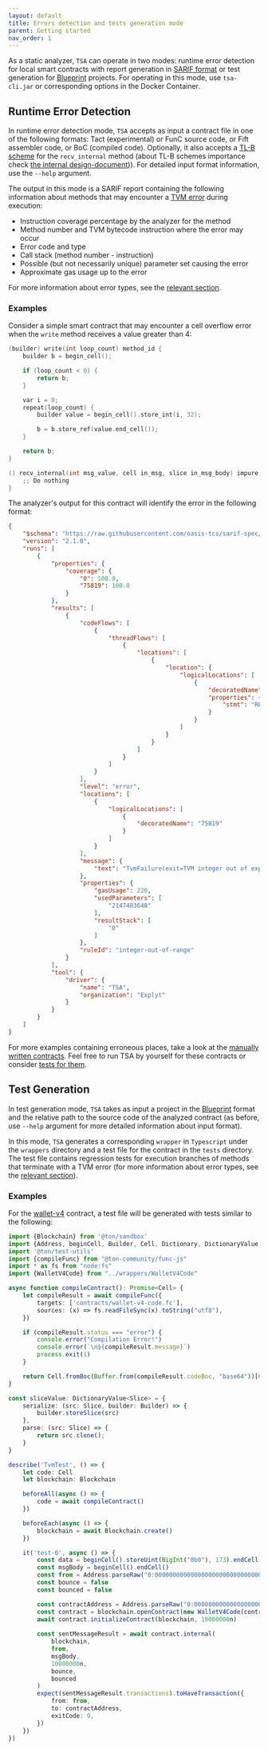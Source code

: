 ```yaml
---
layout: default
title: Errors detection and tests generation mode
parent: Getting started
nav_order: 1
---
```


As a static analyzer, `TSA` can operate in two modes: runtime error detection for local smart contracts with report generation in [SARIF format](https://sarifweb.azurewebsites.net/) or test generation for [Blueprint](https://github.com/ton-org/blueprint) projects.
For operating in this mode, use `tsa-cli.jar` or corresponding options in the Docker Container.

## Runtime Error Detection

In runtime error detection mode, `TSA` accepts as input a contract file in one of the following formats: Tact (experimental) or FunC source code, or Fift assembler code, or BoC (compiled code). Optionally, it also accepts a [TL-B scheme](https://docs.ton.org/v3/documentation/data-formats/tlb/tl-b-language) for the `recv_internal` method (about TL-B schemes importance check [the internal design-document](../design/tlb.md))). For detailed input format information, use the `--help` argument. 

The output in this mode is a SARIF report containing the following information about methods that may encounter a [TVM error](https://docs.ton.org/v3/documentation/tvm/tvm-exit-codes) during execution:

- Instruction coverage percentage by the analyzer for the method
- Method number and TVM bytecode instruction where the error may occur
- Error code and type
- Call stack (method number - instruction)
- Possible (but not necessarily unique) parameter set causing the error
- Approximate gas usage up to the error

For more information about error types, see the [relevant section](../error-types.md).

### Examples

Consider a simple smart contract that may encounter a cell overflow error when the `write` method receives a value greater than 4:

```c
(builder) write(int loop_count) method_id {
    builder b = begin_cell();

    if (loop_count < 0) {
        return b;
    }

    var i = 0;
    repeat(loop_count) {
        builder value = begin_cell().store_int(i, 32);

        b = b.store_ref(value.end_cell());
    }

    return b;
}

() recv_internal(int msg_value, cell in_msg, slice in_msg_body) impure {
    ;; Do nothing
}
```

The analyzer's output for this contract will identify the error in the following format:

```json
{
    "$schema": "https://raw.githubusercontent.com/oasis-tcs/sarif-spec/master/Schemata/sarif-schema-2.1.0.json",
    "version": "2.1.0",
    "runs": [
        {
            "properties": {
                "coverage": {
                    "0": 100.0,
                    "75819": 100.0
                }
            },
            "results": [
                {
                    "codeFlows": [
                        {
                            "threadFlows": [
                                {
                                    "locations": [
                                        {
                                            "location": {
                                                "logicalLocations": [
                                                    {
                                                        "decoratedName": "75819",
                                                        "properties": {
                                                            "stmt": "REPEAT#8"
                                                        }
                                                    }
                                                ]
                                            }
                                        }
                                    ]
                                }
                            ]
                        }
                    ],
                    "level": "error",
                    "locations": [
                        {
                            "logicalLocations": [
                                {
                                    "decoratedName": "75819"
                                }
                            ]
                        }
                    ],
                    "message": {
                        "text": "TvmFailure(exit=TVM integer out of expected range, exit code: 5, type=UnknownError)"
                    },
                    "properties": {
                        "gasUsage": 220,
                        "usedParameters": [
                            "2147483648"
                        ],
                        "resultStack": [
                            "0"
                        ]
                    },
                    "ruleId": "integer-out-of-range"
                }
            ],
            "tool": {
                "driver": {
                    "name": "TSA",
                    "organization": "Explyt"
                }
            }
        }
    ]
}
```

For more examples containing erroneous places, take a look at the [manually written contracts](../tsa-core/src/test/resources/).
Feel free to run TSA by yourself for these contracts or consider [tests for them](../../tsa-core/src/test/kotlin/org/ton/examples). 

## Test Generation

In test generation mode, `TSA` takes as input a project in the [Blueprint](https://github.com/ton-org/blueprint) format and 
the relative path to the source code of the analyzed contract (as before, use `--help` argument for more detailed information about input format).

In this mode, `TSA` generates a corresponding `wrapper` in `Typescript` under the `wrappers` directory and a test file for the contract in the `tests` directory. The test file contains regression tests for execution branches of methods that terminate with a TVM error (for more information about error types, see the [relevant section](../error-types.md)).

### Examples

For the [wallet-v4](https://github.com/ton-blockchain/wallet-contract) contract, a test file will be generated with tests similar to the following:

```ts
import {Blockchain} from '@ton/sandbox'
import {Address, beginCell, Builder, Cell, Dictionary, DictionaryValue, Slice} from '@ton/core'
import '@ton/test-utils'
import {compileFunc} from "@ton-community/func-js"
import * as fs from "node:fs"
import {WalletV4Code} from "../wrappers/WalletV4Code"

async function compileContract(): Promise<Cell> {
    let compileResult = await compileFunc({
        targets: ['contracts/wallet-v4-code.fc'],
        sources: (x) => fs.readFileSync(x).toString("utf8"),
    })

    if (compileResult.status === "error") {
        console.error("Compilation Error!")
        console.error(`\n${compileResult.message}`)
        process.exit(1)
    }

    return Cell.fromBoc(Buffer.from(compileResult.codeBoc, "base64"))[0]
}

const sliceValue: DictionaryValue<Slice> = {
    serialize: (src: Slice, builder: Builder) => {
        builder.storeSlice(src)
    },
    parse: (src: Slice) => {
        return src.clone();
    }
}

describe('TvmTest', () => {
    let code: Cell
    let blockchain: Blockchain

    beforeAll(async () => {
        code = await compileContract()
    })

    beforeEach(async () => {
        blockchain = await Blockchain.create()
    })

    it('test-0', async () => {
        const data = beginCell().storeUint(BigInt("0b0"), 173).endCell()
        const msgBody = beginCell().endCell()
        const from = Address.parseRaw("0:0000000000000000000000000000000000000000000000000000000000000000")
        const bounce = false
        const bounced = false

        const contractAddress = Address.parseRaw("0:0000000000000000000000000000000000000000000000000000000000000000")
        const contract = blockchain.openContract(new WalletV4Code(contractAddress, { code, data }))
        await contract.initializeContract(blockchain, 10000000n)
  
        const sentMessageResult = await contract.internal(
            blockchain,
            from,
            msgBody,
            10000000n,
            bounce,
            bounced
        )
        expect(sentMessageResult.transactions).toHaveTransaction({
            from: from,
            to: contractAddress,
            exitCode: 9,
        })
    })
})
```
